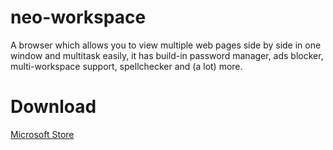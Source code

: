 # neo-workspace
A browser which allows you to view multiple web pages side by side in one window and multitask easily, it has build-in password manager, ads blocker, multi-workspace support, spellchecker and (a lot) more.

# Download
[Microsoft Store](https://apps.microsoft.com/store/detail/neo-navigator/9P9NDV0J9GLX)
